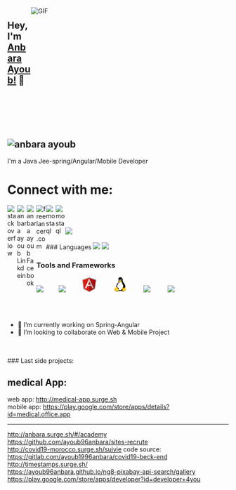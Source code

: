 <img align="right" alt="GIF" src="https://github.com/abhisheknaiidu/abhisheknaiidu/blob/master/code.gif?raw=true" width="450" height="300" />

## Hey, I'm [Anbara Ayoub!](http://anbara.surge.sh/#/academy) 👋 <a align="left"> <img src="https://komarev.com/ghpvc/?username=ayoub96anbara&label=Views&color=blue&style=plastic" alt="anbara ayoub" /> </a>

I'm a Java Jee-spring/Angular/Mobile Developer
<br/>

# Connect with me:

<a href="https://stackoverflow.com/users/9967174">
  <img align="left" alt="stackoverflow" width="22px" src="https://cdn.jsdelivr.net/npm/simple-icons@v3/icons/stackoverflow.svg" />
</a>
<a href="https://www.linkedin.com/in/ayoub-anbara-2372aa179/">
  <img align="left" alt="anbara ayoub Linkdein" width="22px" src="https://cdn.jsdelivr.net/npm/simple-icons@v3/icons/linkedin.svg" />
</a>
<a href="https://www.facebook.com/ayoub.anbara.9/">
  <img align="left" alt="anbara ayoub Facebook" width="22px" src="https://cdn.jsdelivr.net/npm/simple-icons@v3/icons/facebook.svg" />
</a>
<a href="https://www.freelancer.com/u/ayoub1996anbara">
<img align="left" alt="freelancer.com" width="22px" src="https://cdn.worldvectorlogo.com/logos/freelancer-1.svg" />
</a>
<a href="https://mostaql.com/u/ayoub_anbara">
 <img align="left" alt="mostaql" width="22px" src="https://encrypted-tbn0.gstatic.com/images?q=tbn%3AANd9GcROiy2_BhQ4hE_htex-Ujh_tvrP4lfGHTQTag&usqp=CAU" />
</a>
<a href="https://khamsat.com/user/%D8%A7%D9%8A%D9%88%D8%A8-%D8%B9%D9%86%D8%A8%D8%B1%D8%A9">
<img align="left" alt="mostaql" width="22px" src="https://encrypted-tbn0.gstatic.com/images?q=tbn%3AANd9GcROiy2_BhQ4hE_htex-Ujh_tvrP4lfGHTQTag&usqp=CAU" />
</a>


<br/>
<br/>
<br/>
<img align="left" src="https://github-readme-stats.vercel.app/api?username=ayoub96anbara&show_icons=true&title_color=fff&icon_color=79ff97&text_color=9f9f9f&bg_color=151515"/>
<br/>
<br/>
### Languages
<img src="https://devicons.github.io/devicon/devicon.git/icons/java/java-original.svg" width="35px">
<img src="https://devicons.github.io/devicon/devicon.git/icons/javascript/javascript-original.svg" width="35px">&nbsp;&nbsp;&nbsp;&nbsp;&nbsp;&nbsp;&nbsp;&nbsp;

### Tools and Frameworks
<img src="https://user-images.githubusercontent.com/196336/56349437-d7008600-61c8-11e9-8f68-d3e3e30d298c.png"
width="35px">&nbsp;&nbsp;&nbsp;&nbsp;&nbsp;&nbsp;&nbsp;&nbsp;
<img src="https://devicons.github.io/devicon/devicon.git/icons/android/android-original.svg" width="35px">&nbsp;&nbsp;&nbsp;&nbsp;&nbsp;&nbsp;&nbsp;&nbsp;
<img src="https://github.com/devicons/devicon/blob/master/icons/angularjs/angularjs-original.svg" width="35px">&nbsp;&nbsp;&nbsp;&nbsp;&nbsp;&nbsp;&nbsp;&nbsp;
<img src="https://github.com/devicons/devicon/blob/master/icons/linux/linux-original.svg" width="35px">&nbsp;&nbsp;&nbsp;&nbsp;&nbsp;&nbsp;&nbsp;&nbsp;
<img src="https://devicons.github.io/devicon/devicon.git/icons/git/git-original.svg" width="35px">&nbsp;&nbsp;&nbsp;&nbsp;&nbsp;&nbsp;&nbsp;&nbsp;&nbsp;
<img src="https://devicons.github.io/devicon/devicon.git/icons/jetbrains/jetbrains-original.svg" width="35px">&nbsp;&nbsp;&nbsp;&nbsp;&nbsp;&nbsp;&nbsp;&nbsp;&nbsp;

<br/>
<br/>


<!--   <img align="right" src="https://github-readme-stats.vercel.app/api/top-langs/?username=ayoub96anbara&theme=light&hide_langs_below=1" /> -->


- 🔭 I’m currently working on Spring-Angular
- 👯 I’m looking to collaborate on Web & Mobile Project
<br/>
<br/>
### Last side projects:

## medical App: 

web app: http://medical-app.surge.sh    </br>
mobile app: https://play.google.com/store/apps/details?id=medical.office.app </br>

------------
http://anbara.surge.sh/#/academy <br/>
https://github.com/ayoub96anbara/sites-recrute <br/>
http://covid19-morocco.surge.sh/suivie     code source: https://gitlab.com/ayoub1996anbara/covid19-beck-end <br>
http://timestamps.surge.sh/     <br>
https://ayoub96anbara.github.io/ng8-pixabay-api-search/gallery   <br>
https://play.google.com/store/apps/developer?id=developer+4you   
<br />
<br />


